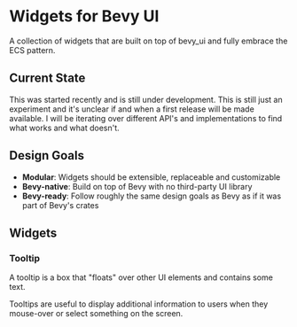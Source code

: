 # Widgets for Bevy UI

A collection of widgets that are built on top of bevy_ui and fully embrace the ECS pattern.

## Current State

This was started recently and is still under development. This is still just an experiment and it's unclear if and when a first release will be made available. I will be iterating over different API's and implementations to find what works and what doesn't.

## Design Goals

- **Modular**: Widgets should be extensible, replaceable and customizable
- **Bevy-native**: Build on top of Bevy with no third-party UI library
- **Bevy-ready**: Follow roughly the same design goals as Bevy as if it was part of Bevy's crates

## Widgets

### Tooltip

A tooltip is a box that "floats" over other UI elements and contains some text.

Tooltips are useful to display additional information to users when they mouse-over or select something on the screen.
